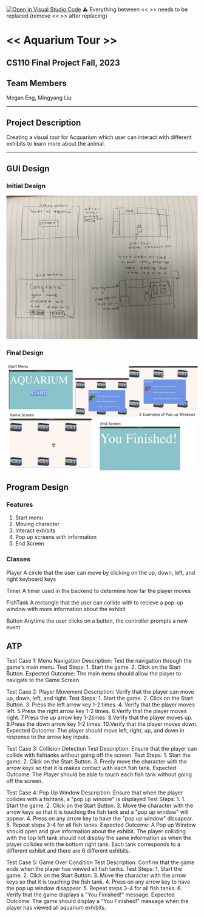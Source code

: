 [![Open in Visual Studio Code](https://classroom.github.com/assets/open-in-vscode-718a45dd9cf7e7f842a935f5ebbe5719a5e09af4491e668f4dbf3b35d5cca122.svg)](https://classroom.github.com/online_ide?assignment_repo_id=12803302&assignment_repo_type=AssignmentRepo)
:warning: Everything between << >> needs to be replaced (remove << >> after replacing)

# << Aquarium Tour >>
## CS110 Final Project  Fall, 2023

## Team Members

Megan Eng, Mingyang Liu

***

## Project Description

Creating a visual tour for Acquarium which user can interact with different exhibits to learn more about the animal.

***    

## GUI Design
### Initial Design

![initial gui](assets/gui.jpg)

### Final Design

![final gui](assets/finalgui.jpg)

## Program Design
### Features

1. Start menu 
2. Moving character
3. Interact exhibits
4. Pop up screens with information
5. End Screen

### Classes

Player 
 A circle that the user can move by clicking on the up, down, left, and right keyboard keys

Timer 
 A timer used in the backend to determine how far the player moves

FishTank 
 A rectangle that the user can collide with to recieve a pop-up window with more information about the exhibit

Button 
 Anytime the user clicks on a button, the controller prompts a new event  

## ATP

Test Case 1: Menu Navigation
    Description: Test the navigation through the game's main menu.
    Test Steps:
        1. Start the game.
        2. Click on the Start Button.
    Expected Outcome: The main menu should allow the player to navigate to the Game Screen.

Test Case 2: Player Movement
    Description: Verify that the player can move up, down, left, and right.
    Test Steps:
        1. Start the game.
        2. Click on the Start Button.
        3. Press the left arrow key 1-2 times.
        4. Verify that the player moves left.
        5.Press the right arrow key 1-2 times.
        6.Verify that the player moves right.
        7.Press the up arrow key 1-2times.
        8.Verify that the player moves up.
        9.Press the down arrow key 1-2 times.
        10.Verify that the player moves down.
    Expected Outcome: The player should move left, right, up, and down in response to the arrow key inputs.

Test Case 3: Collision Detection
    Test Description: Ensure that the player can collide with fishtanks without going off the screen.
    Test Steps:
        1. Start the game.
        2. Click on the Start Button.
        3. Freely move the character with the arrow keys so that it is makes contact with each fish tank.
    Expected Outcome: The Player should be able to touch each fish tank without going off the screen.

Test Case 4: Pop Up Window 
    Description: Ensure that when the player collides with a fishtank, a "pop up window" is displayed
    Test Steps:
        1. 1. Start the game.
        2. Click on the Start Button.
        3. Move the character with the arrow keys so that it is touching the fish tank and a "pop up window" will appear.
        4. Press on any arrow key to have the "pop up window" dissapear.
        5. Repeat steps 3-4 for all fish tanks.
    Expected Outcome: A Pop up Window should open and give information about the exhibit. The player colliding with the top left tank should not display the same information as when the player collides with the bottom right tank. Each tank corresponds to a different exhibit and there are 6 different exhibits.

Test Case 5: Game Over Condition
    Test Description: Confirm that the game ends when the player has viewed all fish tanks.
    Test Steps:
        1. Start the game.
        2. Click on the Start Button.
        3. Move the character with the arrow keys so that it is touching the fish tank.
        4. Press on any arrow key to have the pop up window disappear.
        5. Repeat steps 3-4 for all fish tanks.
        6. Verify that the game displays a "You Finished!" message.
    Expected Outcome: The game should display a "You Finished!" message when the player has viewed all aquarium exhibits.





